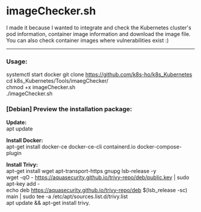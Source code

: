 # imageChecker.sh
  
I made it because I wanted to integrate and check the Kubernetes cluster's pod information, container image information and download the image file.
You can also check container images where vulnerabilities exist :)

---

### Usage: 
systemctl start docker
git clone https://github.com/k8s-ho/k8s_Kubernetes  
cd k8s_Kubernetes/Tools/imaegChecker/   
chmod +x imageChecker.sh  
./imageChecker.sh 

### [Debian] Preview the installation package:   
__Update:__     
apt update   

__Install Docker:__      
apt-get install docker-ce docker-ce-cli containerd.io docker-compose-plugin   

__Install Trivy:__   
apt-get install wget apt-transport-https gnupg lsb-release -y    
wget -qO - https://aquasecurity.github.io/trivy-repo/deb/public.key | sudo apt-key add -     
echo deb https://aquasecurity.github.io/trivy-repo/deb $(lsb_release -sc) main | sudo tee -a /etc/apt/sources.list.d/trivy.list    
apt update && apt-get install trivy. 
